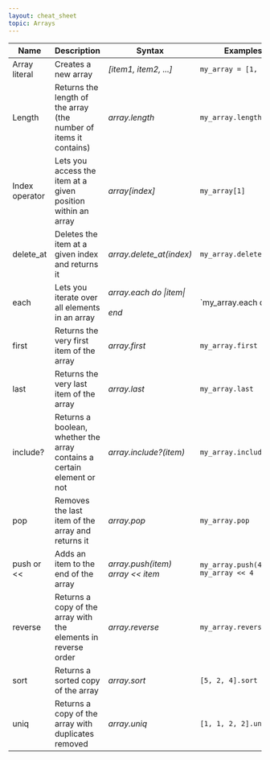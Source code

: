 ```yaml
---
layout: cheat_sheet
topic: Arrays
---
```


| Name           | Description                                                            | Syntax                                    | Examples                                                |
| -------------- | ---------------------------------------------------------------------- | ----------------------------------------- | ------------------------------------------------------- |
| Array literal  | Creates a new array                                                    | _[item1, item2, ...]_                     | `my_array = [1, 2, 3]`                                  |
| Length         | Returns the length of the array (the number of items it contains)      | _array.length_                            | `my_array.length`                                       |
| Index operator | Lets you access the item at a given position within an array           | _array[index]_                            | `my_array[1]`                                           |
| delete_at      | Deletes the item at a given index and returns it                       | _array.delete_at(index)_                  | `my_array.delete_at(1)`                                 |
| each           | Lets you iterate over all elements in an array                         | _array.each do \|item\|_ <br><br> _end_   | `my_array.each do |item|` <br> `puts item` <br> `end`   |
| first          | Returns the very first item of the array                               | _array.first_                             | `my_array.first`                                        |
| last           | Returns the very last item of the array                                | _array.last_                              | `my_array.last`                                         |
| include?       | Returns a boolean, whether the array contains a certain element or not | _array.include?(item)_                    | `my_array.include?(4)`                                  |
| pop            | Removes the last item of the array and returns it                      | _array.pop_                               | `my_array.pop`                                          |
| push or \<\<   | Adds an item to the end of the array                                   | _array.push(item)_ <br> _array \<\< item_ | `my_array.push(4)` <br> `my_array << 4`                 |
| reverse        | Returns a copy of the array with the elements in reverse order         | _array.reverse_                           | `my_array.reverse`                                      |
| sort           | Returns a sorted copy of the array                                     | _array.sort_                              | `[5, 2, 4].sort`                                        |
| uniq           | Returns a copy of the array with duplicates removed                    | _array.uniq_                              | `[1, 1, 2, 2].uniq`                                     |
